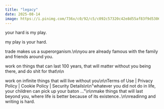 ```yaml
---
title: "legacy"
date: 2025-08-14
image: https://i.pinimg.com/736x/c0/92/c5/c092c57320c42e8d55af83f9d5306314.jpg
---
```


your hard is my play.

my play is your hard.

trade makes us a superorganism.\n\nyou are already famous with the family and friends around you.

work on things that can last 100 years, that will matter without you being there, and do shit for that\n\n

work on infinite things that will live without you\n\nTerms of Use | Privacy Policy | Cookie Policy | Security Details\n\n"whatever you did not do in life, your children can pick up your baton …"\n\nmake things that will last beyond you, where life is better because of its existence..\n\nreadinng and writing is hard.
